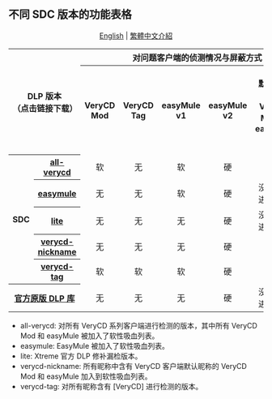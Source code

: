 ﻿## 不同 SDC 版本的功能表格

<p align="center">
<a href="readme.en.md">English</a> | <a href="readme.zh-hant.md">繁體中文介紹</a>
</p>

<table>
	<tr>
		<th colspan=2 rowspan=2>DLP 版本<br />（点击链接下载）</th>
		<th colspan=6>对问题客户端的侦测情况与屏蔽方式</th>
		<th rowspan=2>修正官<br />方问题</th>
	</tr>
	<tr>
		<th>VeryCD<br />Mod</th>
		<th>VeryCD<br />Tag</th>
		<th>easyMule<br />v1</th>
		<th>easyMule<br />v2</th>
		<th>默认昵称的<br />VeryCD Mod 和 <br />easyMule v1</th>
		<th>其它更多<br />吸血驴</th>
	</tr>
	<tr>
		<th rowspan=5>SDC</th>
		<th><a href="https://github.com/chengr28/specialdlp/raw/binary/specialdlp/x86/all-verycd/antiLeech.dll.new">all-verycd</a></th>
		<td align=center>软</td>
		<td align=center>无</td>
		<td align=center>软</td>
		<td align=center>硬</td>
		<td align=center>软</td>
		<td align=center>是</td>
		<td align=center>是</td>
	</tr>
	<tr>
		<th><a href="https://github.com/chengr28/specialdlp/raw/binary/specialdlp/x86/easymule/antiLeech.dll.new">easymule</a></th>
		<td align=center>无</td>
		<td align=center>无</td>
		<td align=center>软</td>
		<td align=center>硬</td>
		<td align=center>没有特别进行区分</td>
		<td align=center>是</td>
		<td align=center>是</td>
	</tr>
	<tr>
		<th><a href="https://github.com/chengr28/specialdlp/raw/binary/specialdlp/x86/lite/antiLeech.dll.new">lite</a></th>
		<td align=center>无</td>
		<td align=center>无</td>
		<td align=center>无</td>
		<td align=center>硬</td>
		<td align=center>没有特别进行区分</td>
		<td align=center>是</td>
		<td align=center>是</td>
	</tr>
	<tr>
		<th><a href="https://github.com/chengr28/specialdlp/raw/binary/specialdlp/x86/verycd-nickname/antiLeech.dll.new">verycd-<br />nickname</a></th>
		<td align=center>无</td>
		<td align=center>无</td>
		<td align=center>无</td>
		<td align=center>硬</td>
		<td align=center>软</td>
		<td align=center>是</td>
		<td align=center>是</td>
	</tr>
	<tr>
		<th><a href="https://github.com/chengr28/specialdlp/raw/binary/specialdlp/x86/verycd-tag/antiLeech.dll.new">verycd-tag</a></th>
		<td align=center>软</td>
		<td align=center>软</td>
		<td align=center>软</td>
		<td align=center>硬</td>
		<td align=center>软</td>
		<td align=center>是</td>
		<td align=center>是</td>
	</tr>
	<tr>
		<th colspan=2><a href="https://storage.googleapis.com/google-code-archive-downloads/v2/code.google.com/emule-xtreme/antiLeech.dll.new">官方原版 DLP 库</a></th>
		<td align=center>无</td>
		<td align=center>无</td>
		<td align=center>无</td>
		<td align=center>硬</td>
		<td align=center>没有特别进行区分</td>
		<td align=center>无</td>
		<td align=center>否</td>
	</tr>
</table>

* all-verycd: 对所有 VeryCD 系列客户端进行检测的版本，其中所有 VeryCD Mod 和 easyMule 被加入了软性吸血列表。
* easymule: EasyMule 被加入了软性吸血列表。
* lite: Xtreme 官方 DLP 修补漏检版本。
* verycd-nickname: 所有昵称中含有 VeryCD 客户端默认昵称的 VeryCD Mod 和 easyMule 加入到软性吸血列表。
* verycd-tag: 对所有昵称含有 [VeryCD] 进行检测的版本。
